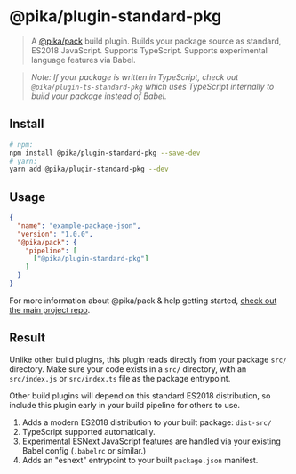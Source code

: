 # @pika/plugin-standard-pkg

> A [@pika/pack](https://github.com/pikapkg/pack) build plugin.
> Builds your package source as standard, ES2018 JavaScript. Supports TypeScript. Supports experimental language features via Babel.

> *Note: If your package is written in TypeScript, check out `@pika/plugin-ts-standard-pkg` which uses TypeScript internally to build your package instead of Babel.*



## Install

```sh
# npm:
npm install @pika/plugin-standard-pkg --save-dev
# yarn:
yarn add @pika/plugin-standard-pkg --dev
```


## Usage

```json
{
  "name": "example-package-json",
  "version": "1.0.0",
  "@pika/pack": {
    "pipeline": [
      ["@pika/plugin-standard-pkg"]
    ]
  }
}
```

For more information about @pika/pack & help getting started, [check out the main project repo](https://github.com/pikapkg/pack).


## Result

Unlike other build plugins, this plugin reads directly from your package `src/` directory. Make sure your code exists in a `src/` directory, with an `src/index.js` or `src/index.ts` file as the package entrypoint.

Other build plugins will depend on this standard ES2018 distribution, so include this plugin early in your build pipeline for others to use.

1. Adds a modern ES2018 distribution to your built package: `dist-src/`
  1. TypeScript supported automatically.
  1. Experimental ESNext JavaScript features are handled via your existing Babel config (`.babelrc` or similar.)
1. Adds an "esnext" entrypoint to your built `package.json` manifest.
